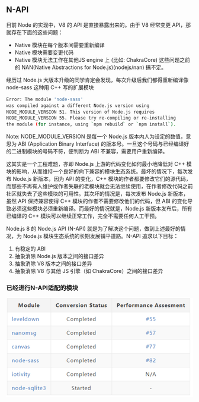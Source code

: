 ## N-API

目前 Node 的实现中，V8 的 API 是直接暴露出来的。由于 V8 经常变更 API，那就存在下面的这些问题：

- Native 模块在每个版本间需要重新编译
- Native 模块需要变更代码
- Native 模块无法工作在其他JS engine 上 (比如: ChakraCore)
这些问题之前的 NAN(Native Abstractions for Node.js)(nodejs/nan) 搞不定。


经历过 Node.js 大版本升级的同学肯定会发现，每次升级后我们都得重新编译像 node-sass 这种用 C++ 写的扩展模块

```sh
Error: The module 'node-sass'
was compiled against a different Node.js version using
NODE_MODULE_VERSION 51. This version of Node.js requires
NODE_MODULE_VERSION 55. Please try re-compiling or re-installing
the module (for instance, using `npm rebuild` or `npm install`).
```

Note:
NODE_MODULE_VERSION 是每一个 Node.js 版本内人为设定的数值，意思为 ABI (Application Binary Interface) 的版本号。一旦这个号码与已经编译好的二进制模块的号码不符，便判断为 ABI 不兼容，需要用户重新编译。

这其实是一个工程难题，亦即 Node.js 上游的代码变化如何最小地降低对 C++ 模块的影响，从而维持一个良好的向下兼容的模块生态系统。最坏的情况下，每次发布 Node.js 新版本，因为 API 的变化，C++ 模块的作者都要修改它们的源代码，而那些不再有人维护或作者失联的老模块就会无法继续使用，在作者修改代码之前社区就失去了这些模块的可用性。其次坏的情况是，每次发布 Node.js 新版本，虽然 API 保持兼容使得 C++ 模块的作者不需要修改他们的代码，但 ABI 的变化导致必须这些模块必须重新编译。而最好的情况就是，Node.js 新版本发布后，所有已编译的 C++ 模块可以继续正常工作，完全不需要任何人工干预。


Node.js 8 的 Node.js API (N-API) 就是为了解决这个问题，做到上述最好的情况，为 Node.js 模块生态系统的长期发展铺平道路。N-API 追求以下目标：
1. 有稳定的 ABI
2. 抽象消除 Node.js 版本之间的接口差异
3. 抽象消除 V8 版本之间的接口差异
4. 抽象消除 V8 与其他 JS 引擎（如 ChakraCore）之间的接口差异


### 已经进行N-API适配的模块
!['napi'](/images/nodejs8/napi.png)

